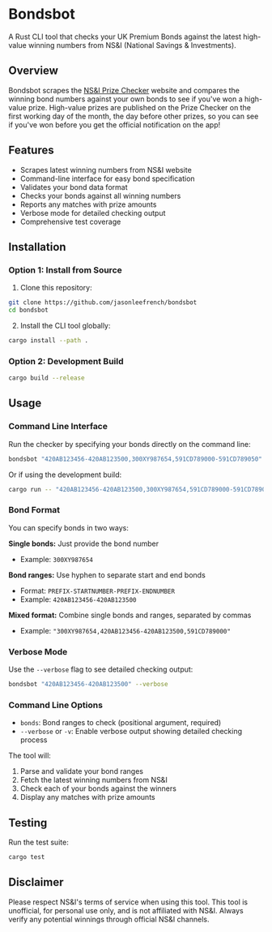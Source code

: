 # Bondsbot

A Rust CLI tool that checks your UK Premium Bonds against the latest high-value winning numbers from NS&I (National Savings & Investments).

## Overview

Bondsbot scrapes the [NS&I Prize Checker](https://www.nsandi.com/prize-checker/winners) website and compares the winning bond numbers against your own bonds to see if you've won a high-value prize. High-value prizes are published on the Prize Checker on the first working day of the month, the day before other prizes, so you can see if you've won before you get the official notification on the app!

## Features

-   Scrapes latest winning numbers from NS&I website
-   Command-line interface for easy bond specification
-   Validates your bond data format
-   Checks your bonds against all winning numbers
-   Reports any matches with prize amounts
-   Verbose mode for detailed checking output
-   Comprehensive test coverage

## Installation

### Option 1: Install from Source

1. Clone this repository:

```bash
git clone https://github.com/jasonleefrench/bondsbot
cd bondsbot
```

2. Install the CLI tool globally:

```bash
cargo install --path .
```

### Option 2: Development Build

```bash
cargo build --release
```

## Usage

### Command Line Interface

Run the checker by specifying your bonds directly on the command line:

```bash
bondsbot "420AB123456-420AB123500,300XY987654,591CD789000-591CD789050"
```

Or if using the development build:

```bash
cargo run -- "420AB123456-420AB123500,300XY987654,591CD789000-591CD789050"
```

### Bond Format

You can specify bonds in two ways:

**Single bonds:** Just provide the bond number

-   Example: `300XY987654`

**Bond ranges:** Use hyphen to separate start and end bonds

-   Format: `PREFIX-STARTNUMBER-PREFIX-ENDNUMBER`
-   Example: `420AB123456-420AB123500`

**Mixed format:** Combine single bonds and ranges, separated by commas

-   Example: `"300XY987654,420AB123456-420AB123500,591CD789000"`

### Verbose Mode

Use the `--verbose` flag to see detailed checking output:

```bash
bondsbot "420AB123456-420AB123500" --verbose
```

### Command Line Options

-   `bonds`: Bond ranges to check (positional argument, required)
-   `--verbose` or `-v`: Enable verbose output showing detailed checking process

The tool will:

1. Parse and validate your bond ranges
2. Fetch the latest winning numbers from NS&I
3. Check each of your bonds against the winners
4. Display any matches with prize amounts

## Testing

Run the test suite:

```bash
cargo test
```

## Disclaimer

Please respect NS&I's terms of service when using this tool. This tool is unofficial, for personal use only, and is not affiliated with NS&I. Always verify any potential winnings through official NS&I channels.
